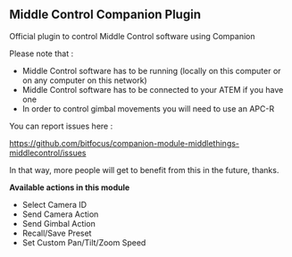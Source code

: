## Middle Control Companion Plugin

Official plugin to control Middle Control software using Companion

Please note that :

- Middle Control software has to be running (locally on this computer or on any computer on this network) </li>
- Middle Control software has to be connected to your ATEM if you have one</li>
- In order to control gimbal movements you will need to use an APC-R</li>

You can report issues here : 

https://github.com/bitfocus/companion-module-middlethings-middlecontrol/issues

In that way, more people will get to benefit from this in the future, thanks. 

**Available actions in this module**

* Select Camera ID
* Send Camera Action
* Send Gimbal Action
* Recall/Save Preset
* Set Custom Pan/Tilt/Zoom Speed
